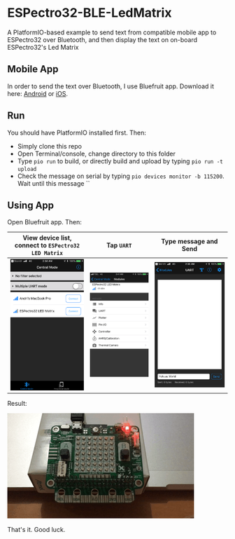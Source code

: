 # ESPectro32-BLE-LedMatrix

A PlatformIO-based example to send text from compatible mobile app to ESPectro32 over Bluetooth, and then display the text on on-board ESPectro32's Led Matrix

## Mobile App
In order to send the text over Bluetooth, I use Bluefruit app. Download it here: [Android](https://play.google.com/store/apps/details?id=com.adafruit.bluefruit.le.connect&hl=en) or [iOS](https://itunes.apple.com/us/app/adafruit-bluefruit-le-connect/id830125974?mt=8).

## Run
You should have PlatformIO installed first. Then:
* Simply clone this repo
* Open Terminal/console, change directory to this folder
* Type `pio run` to build, or directly build and upload by typing `pio run -t upload`
* Check the message on serial by typing `pio devices monitor -b 115200`. Wait until this message ``

## Using App
Open Bluefruit app. Then: 

View device list, connect to `ESPectro32 LED Matrix` |  Tap `UART` | Type message and Send
:-------------------------:|:-------------------------:|:-------------------------:
![Step1](https://github.com/dycodex/ESPectro32-BLE-LedMatrix/raw/master/assets/app1.png)  |  ![Step2](https://github.com/dycodex/ESPectro32-BLE-LedMatrix/raw/master/assets/app2.png)  |  ![Step3](https://github.com/dycodex/ESPectro32-BLE-LedMatrix/raw/master/assets/app3.png)

Result:

![Result](https://github.com/dycodex/ESPectro32-BLE-LedMatrix/raw/master/assets/result.gif) 

That's it. Good luck.
